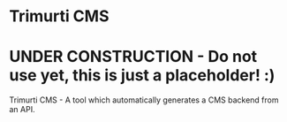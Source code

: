 # Trimurti CMS
# UNDER CONSTRUCTION - Do not use yet, this is just a placeholder! :)

Trimurti CMS - A tool which automatically generates a CMS backend from an API.
